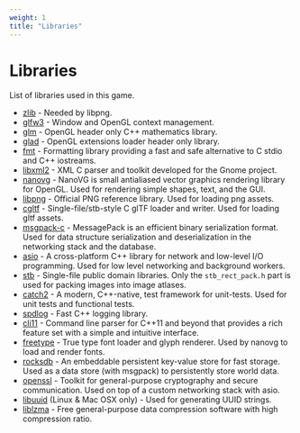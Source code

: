 ```yaml
---
weight: 1
title: "Libraries"
---
```


# Libraries

List of libraries used in this game.

* [zlib](https://zlib.net/) - Needed by libpng.
* [glfw3](https://www.glfw.org/) - Window and OpenGL context management.
* [glm](https://github.com/g-truc/glm) - OpenGL header only C++ mathematics library.
* [glad](https://glad.dav1d.de/) - OpenGL extensions loader header only library.
* [fmt](https://github.com/fmtlib/fmt) - Formatting library providing a fast and safe alternative to C stdio and C++ iostreams.
* [libxml2](http://xmlsoft.org/) - XML C parser and toolkit developed for the Gnome project.
* [nanovg](https://github.com/memononen/nanovg) - NanoVG is small antialiased vector graphics rendering library for OpenGL. Used for rendering simple shapes, text, and the GUI.
* [libpng](http://www.libpng.org/pub/png/libpng.html) - Official PNG reference library. Used for loading png assets.
* [cgltf](https://github.com/jkuhlmann/cgltf) - Single-file/stb-style C glTF loader and writer. Used for loading gltf assets.
* [msgpack-c](https://msgpack.org/index.html) - MessagePack is an efficient binary serialization format. Used for data structure serialization and deserialization in the networking stack and the database.
* [asio](https://think-async.com/Asio/) - A cross-platform C++ library for network and low-level I/O programming. Used for low level networking and background workers.
* [stb](https://github.com/nothings/stb) - Single-file public domain libraries. Only the `stb_rect_pack.h` part is used for packing images into image atlases.
* [catch2](https://github.com/catchorg/Catch2) - A modern, C++-native, test framework for unit-tests. Used for unit tests and functional tests.
* [spdlog](https://github.com/gabime/spdlog) - Fast C++ logging library. 
* [cli11](https://github.com/CLIUtils/CLI11) - Command line parser for C++11 and beyond that provides a rich feature set with a simple and intuitive interface. 
* [freetype](https://freetype.org/) - True type font loader and glyph renderer. Used by nanovg to load and render fonts.
* [rocksdb](http://rocksdb.org/) - An embeddable persistent key-value store for fast storage. Used as a data store (with msgpack) to persistently store world data.
* [openssl](https://www.openssl.org/) - Toolkit for general-purpose cryptography and secure communication. Used on top of a custom networking stack with asio.
* [libuuid](https://linux.die.net/man/3/libuuid) (Linux & Mac OSX only) - Used for generating UUID strings.
* [liblzma](https://github.com/xz-mirror/xz) - Free general-purpose data compression software with high compression ratio.
